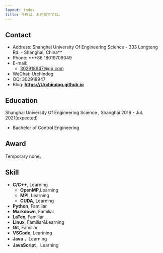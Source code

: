 ```yaml
---
layout: index
title: 今日は、お元気ですね。
---
```

## Contact

- Address:  Shanghai University Of Engineering Science  - 333 Longteng  Rd. - Shanghai, China**
- Phone: **+86 18019709049
- E-mail:
  - 302918947@qq.com
- WeChat: Urchindog
- QQ: 302918947
- Blog: **<https://Urchindog.github.io>**

## Education

 Shanghai University Of Engineering Science , Shanghai 2019 - Jul. 2021(expected)

- Bachelor of Control Engineering

## Award

Temporary none。

## Skill

- **C/C++**, Learning
  - **OpenMP**,Learning
  - **MPI**, Learning
  - **CUDA**, Learning
- **Python**, Familiar
- **Markdown**, Familiar
- **LaTex**, Familiar
- **Linux**, Familiar&Learning
- **Git**, Familiar
- **VSCode**, Learining
- **Java**     ，Learning
- **JavaScript**，Learning

  